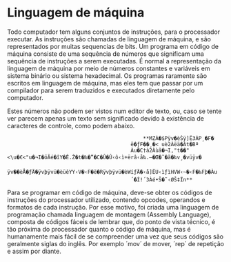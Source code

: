 # **Linguagem de máquina**

Todo computador tem alguns conjuntos de instruções, para o processador executar. As instruções são chamadas de linguagem de máquina, e são representados por muitas sequencias de bits. Um programa em código de máquina consiste de uma sequência de números que significam uma sequência de instruções a serem executadas. É normal a representação da linguagem de máquina por meio de números constantes e variáveis em sistema binário ou sistema hexadecimal. Os programas raramente são escritos em linguagem de máquina, mas eles tem que passar por um compilador para serem traduzidos e executados diretamente pelo computador.

Estes números não podem ser vistos num editor de texto, ou, caso se tente ver parecem apenas um texto sem significado devido à existência de caracteres de controle, como podem abaixo.

											  	**MZÀ�$Pÿv�èŠÿ]Ë3ÀP¸�F�
											ë�ƒF��¸�< uè2Àëä�Àt�Bª
											Àu�C†à2Àùã�¬I,"t��"<\u�€<"u�¬I�öÃé�îY�Ê.Ž�t�‰�”�C�Û�Û‹ô‹ì+ërâ‹å‰.–�Œ�˜�ã�‰v¸�vüÿv�
											ÿv��èÅ�ƒÄ�ÿvþÿvü�èüêYY‹V�‹F�ë�Rÿvþÿvü�èWíƒÄ�‹å]ËU‹ìƒìHVW‹~�‹F�‰Fþ�Àu
											´�Í!´3Àé•Š�˜‹ØŠ‡Ïn**


Para se programar em código de máquina, deve-se obter os códigos de instruções do processador utilizado, contendo opcodes, operandos e formatos de cada instrução. Por esse motivo, foi criada uma linguagem de programação chamada linguagem de montagem (Assembly Language), composta de códigos fáceis de lembrar que, do ponto de vista técnico, é tão próxima do processador quanto o código de máquina, mas é humanamente mais fácil de se compreender uma vez que seus códigos são geralmente siglas do inglês. Por exemplo ´mov´ de mover, ´rep´ de repetição e assim por diante.
